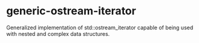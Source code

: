 # generic-ostream-iterator
Generalized implementation of std::ostream_iterator capable of being used with nested and complex data structures.
